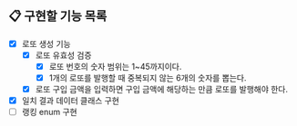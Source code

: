 ## 📋 구현할 기능 목록

- [X] 로또 생성 기능
  - [X] 로또 유효성 검증
      - [X] 로또 번호의 숫자 범위는 1~45까지이다.
      - [X] 1개의 로또를 발행할 때 중복되지 않는 6개의 숫자를 뽑는다.
  - [X] 로또 구입 금액을 입력하면 구입 금액에 해당하는 만큼 로또를 발행해야 한다.
- [X] 일치 결과 데이터 클래스 구현
- [ ] 랭킹 enum 구현